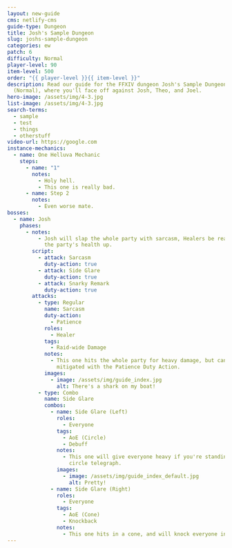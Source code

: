 ```yaml
---
layout: new-guide
cms: netlify-cms
guide-type: Dungeon
title: Josh's Sample Dungeon
slug: joshs-sample-dungeon
categories: ew
patch: 6
difficulty: Normal
player-level: 90
item-level: 500
order: "{{ player-level }}{{ item-level }}"
description: Read our guide for the FFXIV dungeon Josh's Sample Dungeon
  (Normal), where you'll face off against Josh, Theo, and Joel.
hero-image: /assets/img/4-3.jpg
list-image: /assets/img/4-3.jpg
search-terms:
  - sample
  - test
  - things
  - otherstuff
video-url: https://google.com
instance-mechanics:
  - name: One Helluva Mechanic
    steps:
      - name: "1"
        notes:
          - Holy hell.
          - This one is really bad.
      - name: Step 2
        notes:
          - Even worse mate.
bosses:
  - name: Josh
    phases:
      - notes:
          - Josh will slap the whole party with sarcasm, Healers be ready to top
            the party's health up.
        script:
          - attack: Sarcasm
            duty-action: true
          - attack: Side Glare
            duty-action: true
          - attack: Snarky Remark
            duty-action: true
        attacks:
          - type: Regular
            name: Sarcasm
            duty-action:
              - Patience
            roles:
              - Healer
            tags:
              - Raid-wide Damage
            notes:
              - This one hits the whole party for heavy damage, but can be
                mitigated with the Patience Duty Action.
            images:
              - image: /assets/img/guide_index.jpg
                alt: There's a shark on my boat!
          - type: Combo
            name: Side Glare
            combos:
              - name: Side Glare (Left)
                roles:
                  - Everyone
                tags:
                  - AoE (Circle)
                  - Debuff
                notes:
                  - This one will give everyone heavy if you're standing in the
                    circle telegraph.
                images:
                  - image: /assets/img/guide_index_default.jpg
                    alt: Pretty!
              - name: Side Glare (Right)
                roles:
                  - Everyone
                tags:
                  - AoE (Cone)
                  - Knockback
                notes:
                  - This one hits in a cone, and will knock everyone inside back.
---
```

